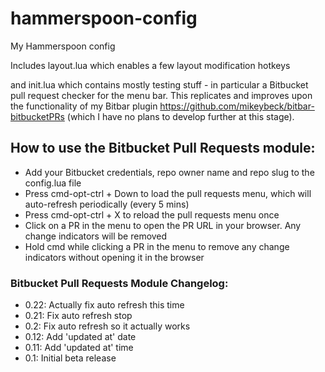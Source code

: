 # hammerspoon-config
My Hammerspoon config

Includes layout.lua which enables a few layout modification hotkeys

and init.lua which contains mostly testing stuff - in particular a Bitbucket pull request checker for the menu bar.  This replicates and improves upon the functionality of my Bitbar plugin https://github.com/mikeybeck/bitbar-bitbucketPRs (which I have no plans to develop further at this stage).

## How to use the Bitbucket Pull Requests module:

- Add your Bitbucket credentials, repo owner name and repo slug to the config.lua file
- Press cmd-opt-ctrl + Down to load the pull requests menu, which will auto-refresh periodically (every 5 mins)
- Press cmd-opt-ctrl + X to reload the pull requests menu once
- Click on a PR in the menu to open the PR URL in your browser.  Any change indicators will be removed
- Hold cmd while clicking a PR in the menu to remove any change indicators without opening it in the browser

### Bitbucket Pull Requests Module Changelog:


- 0.22: Actually fix auto refresh this time
- 0.21: Fix auto refresh stop
- 0.2: Fix auto refresh so it actually works
- 0.12: Add 'updated at' date
- 0.11: Add 'updated at' time
- 0.1: Initial beta release
